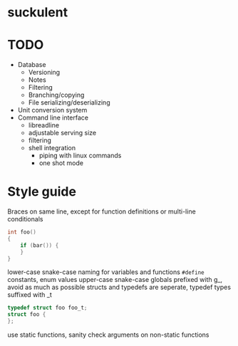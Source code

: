 # suckulent

# TODO
- Database
    - Versioning
    - Notes
    - Filtering
    - Branching/copying
    - File serializing/deserializing
- Unit conversion system
- Command line interface
    - libreadline
    - adjustable serving size
    - filtering
    - shell integration
        - piping with linux commands
        - one shot mode

# Style guide
Braces on same line, except for function definitions or multi-line conditionals
```c
int foo()
{
    if (bar()) {
    }
}
```
lower-case snake-case naming for variables and functions
`#define` constants, enum values upper-case snake-case
globals prefixed with g_, avoid as much as possible
structs and typedefs are seperate, typedef types suffixed with _t
```c
typedef struct foo foo_t;
struct foo {
};
```
use static functions, sanity check arguments on non-static functions
